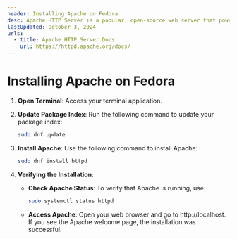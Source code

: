 ```yaml
---
header: Installing Apache on Fedora
desc: Apache HTTP Server is a popular, open-source web server that powers websites and applications by serving HTTP requests.
lastUpdated: October 3, 2024
urls:
  - title: Apache HTTP Server Docs
    url: https://httpd.apache.org/docs/
---
```


# Installing Apache on Fedora

1. **Open Terminal**: Access your terminal application.

2. **Update Package Index**: Run the following command to update your package index:

   ```bash
   sudo dnf update
   ```

3. **Install Apache**: Use the following command to install Apache:

   ```bash
   sudo dnf install httpd
   ```

4. **Verifying the Installation**:
   - **Check Apache Status**: To verify that Apache is running, use:
     ```bash
     sudo systemctl status httpd
     ```
   - **Access Apache**: Open your web browser and go to http://localhost. If you see the Apache welcome page, the installation was successful.
